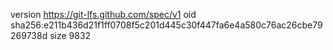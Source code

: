 version https://git-lfs.github.com/spec/v1
oid sha256:e211b436d21f1ff0708f5c201d445c30f447fa6e4a580c76ac26cbe79269738d
size 9832
